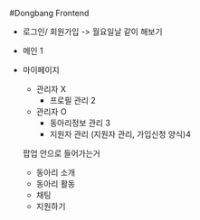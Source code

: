 #Dongbang Frontend

- 로그인/ 회원가입 -> 월요일날 같이 해보기

* 메인 1
* 마이페이지

  - 관리자 X
    - 프로필 관리 2
  - 관리자 O
    - 동아리정보 관리 3
    - 지원자 관리 (지원자 관리, 가입신청 양식)4

  팝업 안으로 들어가는거

  - 동아리 소개
  - 동아리 활동
  - 채팅
  - 지원하기
